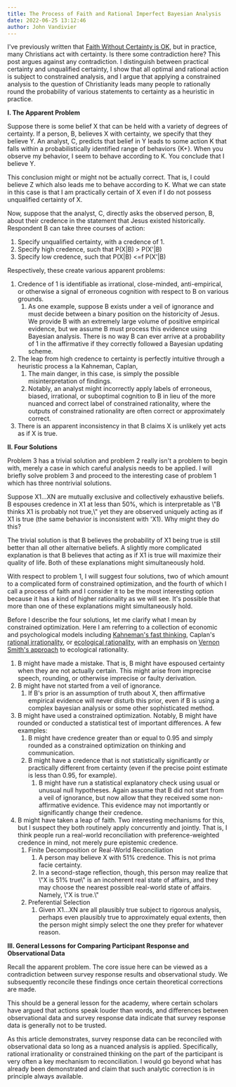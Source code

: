 ```yaml
---
title: The Process of Faith and Rational Imperfect Bayesian Analysis
date: 2022-06-25 13:12:46
author: John Vandivier
---
```




<!-- wp:paragraph -->
<p>I've previously written that <a href=\"https://www.afterecon.com/philosophy-religion-and-apologetics/christianity-without-certainty-is-ok/\">Faith Without Certainty is OK</a>, but in practice, many Christians act with certainty. Is there some contradiction here? This post argues against any contradiction. I distinguish between practical certainty and unqualified certainty, I show that all optimal and rational action is subject to constrained analysis, and I argue that applying a constrained analysis to the question of Christianity leads many people to rationally round the probability of various statements to certainty as a heuristic in practice.</p>
<!-- /wp:paragraph -->

<!-- wp:paragraph -->
<p><strong>I. The Apparent Problem</strong></p>
<!-- /wp:paragraph -->

<!-- wp:paragraph -->
<p>Suppose there is some belief X that can be held with a variety of degrees of certainty. If a person, B, believes X with certainty, we specify that they believe Y. An analyst, C, predicts that belief in Y leads to some action K that falls within a probabilistically identified range of behaviors {K+}. When you observe my behavior, I seem to behave according to K. You conclude that I believe Y.</p>
<!-- /wp:paragraph -->

<!-- wp:paragraph -->
<p>This conclusion might or might not be actually correct. That is, I could believe Z which also leads me to behave according to K. What we can state in this case is that I am practically certain of X even if I do not possess unqualified certainty of X.</p>
<!-- /wp:paragraph -->

<!-- wp:paragraph -->
<p>Now, suppose that the analyst, C, directly asks the observed person, B, about their credence in the statement that Jesus existed historically. Respondent B can take three courses of action:</p>
<!-- /wp:paragraph -->

<!-- wp:list {\"ordered\":true} -->
<ol><li>Specify unqualified certainty, with a credence of 1.</li><li>Specify high credence, such that P(X|B) > P(X'|B)</li><li>Specify low credence, such that P(X|B) &lt;=f P(X'|B)</li></ol>
<!-- /wp:list -->

<!-- wp:paragraph -->
<p>Respectively, these create various apparent problems:</p>
<!-- /wp:paragraph -->

<!-- wp:list {\"ordered\":true} -->
<ol><li>Credence of 1 is identifiable as irrational, close-minded, anti-empirical, or otherwise a signal of erroneous cognition with respect to B on various grounds.<ol><li>As one example, suppose B exists under a veil of ignorance and must decide between a binary position on the historicity of Jesus. We provide B with an extremely large volume of positive empirical evidence, but we assume B must process this evidence using Bayesian analysis. There is no way B can ever arrive at a probability of 1 in the affirmative if they correctly followed a Bayesian updating scheme.</li></ol></li><li>The leap from high credence to certainty is perfectly intuitive through a heuristic process a la Kahneman, Caplan, <ol><li>The main danger, in this case, is simply the possible misinterpretation of findings. </li><li>Notably, an analyst might incorrectly apply labels of erroneous, biased, irrational, or suboptimal cognition to B in lieu of the more nuanced and correct label of constrained rationality, where the outputs of constrained rationality are often correct or approximately correct.</li></ol></li><li>There is an apparent inconsistency in that B claims X is unlikely yet acts as if X is true.</li></ol>
<!-- /wp:list -->

<!-- wp:paragraph -->
<p><strong>II. Four Solutions</strong></p>
<!-- /wp:paragraph -->

<!-- wp:paragraph -->
<p>Problem 3 has a trivial solution and problem 2 really isn't a problem to begin with, merely a case in which careful analysis needs to be applied. I will briefly solve problem 3 and proceed to the interesting case of problem 1 which has three nontrivial solutions.</p>
<!-- /wp:paragraph -->

<!-- wp:paragraph -->
<p>Suppose X1...XN are mutually exclusive and collectively exhaustive beliefs. B espouses credence in X1 at less than 50%, which is interpretable as \"B thinks X1 is probably not true,\" yet they are observed uniquely acting as if X1 is true (the same behavior is inconsistent with 'X1). Why might they do this?</p>
<!-- /wp:paragraph -->

<!-- wp:paragraph -->
<p>The trivial solution is that B believes the probability of X1 being true is still better than all other alternative beliefs. A slightly more complicated explanation is that B believes that acting as if X1 is true will maximize their quality of life. Both of these explanations might simultaneously hold.</p>
<!-- /wp:paragraph -->

<!-- wp:paragraph -->
<p>With respect to problem 1, I will suggest four solutions, two of which amount to a complicated form of constrained optimization, and the fourth of which I call a process of faith and I consider it to be the most interesting option because it has a kind of higher rationality as we will see. It's possible that more than one of these explanations might simultaneously hold.</p>
<!-- /wp:paragraph -->

<!-- wp:paragraph -->
<p>Before I describe the four solutions, let me clarify what I mean by constrained optimization. Here I am referring to a collection of economic and psychological models including <a href=\"https://en.wikipedia.org/w/index.php?title=Thinking,_Fast_and_Slow&amp;oldid=1091126364\">Kahneman's fast thinking</a>, Caplan's <a href=\"https://en.wikipedia.org/wiki/Rational_irrationality\">rational irrationality</a>, or <a href=\"https://en.wikipedia.org/w/index.php?title=Ecological_rationality&amp;oldid=1063223369\">ecological rationality</a>, with an emphasis on <a href=\"https://www.amazon.com/Rationality-Economics-Constructivist-Ecological-Forms/dp/0521133386\">Vernon Smith's approach</a> to ecological rationality.</p>
<!-- /wp:paragraph -->

<!-- wp:list {\"ordered\":true} -->
<ol><li>B might have made a mistake. That is, B might have espoused certainty when they are not actually certain. This might arise from imprecise speech, rounding, or otherwise imprecise or faulty derivation.</li><li>B might have not started from a veil of ignorance.<ol><li>If B's prior is an assumption of truth about X, then affirmative empirical evidence will never disturb this prior, even if B is using a complex bayesian analysis or some other sophisticated method.</li></ol></li><li>B might have used a constrained optimization. Notably, B might have rounded or conducted a statistical test of important differences. A few examples:<ol><li>B might have credence greater than or equal to 0.95 and simply rounded as a constrained optimization on thinking and communication.</li><li>B might have a credence that is not statistically significantly or practically different from certainty (even if the precise point estimate is less than 0.95, for example).<ol><li>B might have run a statistical explanatory check using usual or unusual null hypotheses. Again assume that B did not start from a veil of ignorance, but now allow that they received some non-affirmative evidence. This evidence may not importantly or significantly change their credence.</li></ol></li></ol></li><li>B might have taken a leap of faith. Two interesting mechanisms for this, but I suspect they both routinely apply concurrently and jointly. That is, I think people run a real-world reconciliation with preference-weighted credence in mind, not merely pure epistemic credence.<ol><li>Finite Decomposition or Real-World Reconciliation<ol><li>A person may believe X with 51% credence. This is not prima facie certainty.</li><li>In a second-stage reflection, though, this person may realize that \"X is 51% true\" is an incoherent real state of affairs, and they may choose the nearest possible real-world state of affairs. Namely, \"X is true.\"</li></ol></li><li>Preferential Selection<ol><li>Given X1...XN are all plausibly true subject to rigorous analysis, perhaps even plausibly true to approximately equal extents, then the person might simply select the one they prefer for whatever reason.</li></ol></li></ol></li></ol>
<!-- /wp:list -->

<!-- wp:paragraph -->
<p><strong>III. General Lessons for Comparing Participant Response and Observational Data</strong></p>
<!-- /wp:paragraph -->

<!-- wp:paragraph -->
<p>Recall the apparent problem. The core issue here can be viewed as a contradiction between survey response results and observational study. We subsequently reconcile these findings once certain theoretical corrections are made.</p>
<!-- /wp:paragraph -->

<!-- wp:paragraph -->
<p>This should be a general lesson for the academy, where certain scholars have argued that actions speak louder than words, and differences between observational data and survey response data indicate that survey response data is generally not to be trusted.</p>
<!-- /wp:paragraph -->

<!-- wp:paragraph -->
<p>As this article demonstrates, survey response data can be reconciled with observational data so long as a nuanced analysis is applied. Specifically, rational irrationality or constrained thinking on the part of the participant is very often a key mechanism to reconciliation. I would go beyond what has already been demonstrated and claim that such analytic correction is in principle always available.</p>
<!-- /wp:paragraph -->